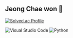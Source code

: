 ## Jeong Chae won 👋
[![Solved.ac Profile](http://mazassumnida.wtf/api/v2/generate_badge?boj=chloebh9)](https://solved.ac/chloebh9/)

![Visual Studio Code](https://img.shields.io/badge/Visual%20Studio%20Code-007ACC.svg?&style=for-the-badge&logo=Visual%20Studio%20Code&logoColor=white)
![Python](https://img.shields.io/badge/python-3776AB.svg?&style=for-the-badge&logo=python&logoColor=#3776AB)

<!--
**chloebh9/chloebh9** is a ✨ _special_ ✨ repository because its `README.md` (this file) appears on your GitHub profile.

Here are some ideas to get you started:

- 🔭 I’m currently working on ...
- 🌱 I’m currently learning ...
- 👯 I’m looking to collaborate on ...
- 🤔 I’m looking for help with ...
- 💬 Ask me about ...
- 📫 How to reach me: ...
- 😄 Pronouns: ...
- ⚡ Fun fact: ...
-->
